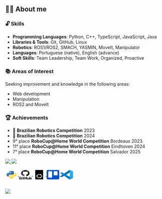 ## 🙋🏻 About me 

### 🔓 Skills
- **Programming Languages**: Python, C++, TypeScript, JavaScript, Java  
- **Libraries & Tools**: Git, GitHub, Linux  
- **Robotics**: ROS1/ROS2, SMACH, YASMIN, MoveIt, Manipulator 
- **Languages**: Portuguese (native), English (advance)  
- **Soft Skills**: Team Leadership, Team Work, Organized, Proactive  

### 📚 Areas of Interest
Seeking improvement and knowledge in the following areas:  
- Web development
- Manipulation
- ROS2 and MoveIt  

### 🏆 Achievements  
- 🥇 **Brazilian Robotics Competition** 2023 
- 🥇 **Brazilian Robotics Competition** 2024  
- 9° place **RoboCup@Home World Competition** Bordeaux 2023
- 11° place **RoboCup@Home World Competition** Eindhoven 2024
- 7° place **RoboCup@Home World Competition** Salvador 2025

<div>
<a href="https://github.com/edompedro">
<img loading="lazy" height="180em" src="https://github-readme-stats.vercel.app/api?username=edompedro&show_icons=true&theme=dark&include_all_commits=true&count_private=true"/>
<img loading="lazy" height="180em" src="https://github-readme-stats.vercel.app/api/top-langs/?username=edompedro&layout=compact&langs_count=6&theme=dark"/>
</div>

<div style="display: inline_block"><br>
  <img align="center" alt="Pedro-Python" height="30" width="40" src="https://raw.githubusercontent.com/devicons/devicon/master/icons/python/python-original.svg">
  <img align="center" alt="Pedro-GitHub" height="30" width="40" src="https://raw.githubusercontent.com/devicons/devicon/00f02ef57fb7601fd1ddcc2fe6fe670fef3ae3e4/icons/github/github-original-wordmark.svg">
  <img align="center" alt="Pedro-Ubuntu" height="30" width="40" src="https://github.com/devicons/devicon/blob/master/icons/ubuntu/ubuntu-plain.svg">
  <img align="center" alt="Pedro-Trello" height="30" width="40" src="https://github.com/devicons/devicon/blob/master/icons/trello/trello-plain.svg">
  <img align="center" alt="Pedro-vscode" height="30" width="40" src="https://github.com/devicons/devicon/blob/master/icons/vscode/vscode-original.svg">
</div>
  
   ##
  
<div>
  <a href = "mailto:pedroedomnnues@gmail.com"><img src="https://img.shields.io/badge/-Gmail-%23333?style=for-the-badge&logo=gmail&logoColor=white" target="_blank"></a>
</div>
